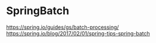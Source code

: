 # SpringBatch

https://spring.io/guides/gs/batch-processing/
https://spring.io/blog/2017/02/01/spring-tips-spring-batch